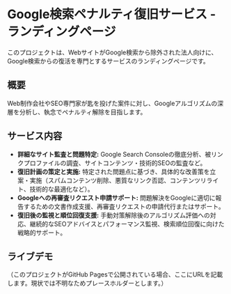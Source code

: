 # Google検索ペナルティ復旧サービス - ランディングページ

このプロジェクトは、WebサイトがGoogle検索から除外された法人向けに、Google検索からの復活を専門とするサービスのランディングページです。

## 概要

Web制作会社やSEO専門家が匙を投げた案件に対し、Googleアルゴリズムの深層を分析し、執念でペナルティ解除を目指します。

## サービス内容

-   **詳細なサイト監査と問題特定:** Google Search Consoleの徹底分析、被リンクプロファイルの調査、サイトコンテンツ・技術的SEOの監査など。
-   **復旧計画の策定と実施:** 特定された問題点に基づき、具体的な改善策を立案・実施（スパムコンテンツ削除、悪質なリンク否認、コンテンツリライト、技術的な最適化など）。
-   **Googleへの再審査リクエスト申請サポート:** 問題解決をGoogleに適切に報告するための文書作成支援、再審査リクエストの申請代行またはサポート。
-   **復旧後の監視と順位回復支援:** 手動対策解除後のアルゴリズム評価への対応、継続的なSEOアドバイスとパフォーマンス監視、検索順位回復に向けた戦略的サポート。

## ライブデモ

（このプロジェクトがGitHub Pagesで公開されている場合、ここにURLを記載します。現状では不明なためプレースホルダーとします。）
